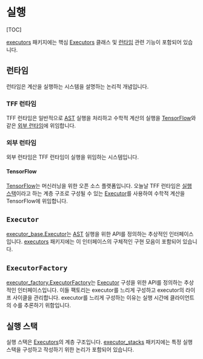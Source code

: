 # 실행

[TOC]

[executors](https://github.com/tensorflow/federated/blob/main/tensorflow_federated/python/core/impl/executors) 패키지에는 핵심 [Executors](#executor) 클래스 및 [런타임](#runtime) 관련 기능이 포함되어 있습니다.

## 런타임

런타임은 계산을 실행하는 시스템을 설명하는 논리적 개념입니다.

### TFF 런타임

TFF 런타임은 일반적으로 [AST](compilation.md#ast) 실행을 처리하고 수학적 계산의 실행을 [TensorFlow](#external-runtime)와 같은 [외부 런타임](#tensorflow)에 위임합니다.

### 외부 런타임

외부 런타임은 TFF 런타임이 실행을 위임하는 시스템입니다.

#### TensorFlow

[TensorFlow](https://www.tensorflow.org/)는 머신러닝을 위한 오픈 소스 플랫폼입니다. 오늘날 TFF 런타임은 [실행 스택](#execution-stack)이라고 하는 계층 구조로 구성될 수 있는 [Executor](#Executor)를 사용하여 수학적 계산을 TensorFlow에 위임합니다.

## `Executor`

[executor_base.Executor](https://github.com/tensorflow/federated/blob/main/tensorflow_federated/python/core/impl/executors/executor_base.py)는 [AST](compilation.md#ast) 실행을 위한 API를 정의하는 추상적인 인터페이스입니다. [executors](https://github.com/tensorflow/federated/blob/main/tensorflow_federated/python/core/impl/executors) 패키지에는 이 인터페이스의 구체적인 구현 모음이 포함되어 있습니다.

## `ExecutorFactory`

[executor_factory.ExecutorFactory](https://github.com/tensorflow/federated/blob/main/tensorflow_federated/python/core/impl/executors/executor_factory.py)는 [Executor](#executor) 구성을 위한 API를 정의하는 추상적인 인터페이스입니다. 이들 팩토리는 executor를 느리게 구성하고 executor의 라이프 사이클을 관리합니다. executor를 느리게 구성하는 이유는 실행 시간에 클라이언트의 수를 추론하기 위함입니다.

## 실행 스택

실행 스택은 [Executors](#executor)의 계층 구조입니다. [executor_stacks](https://github.com/tensorflow/federated/blob/main/tensorflow_federated/python/core/impl/executor_stacks) 패키지에는 특정 실행 스택을 구성하고 작성하기 위한 논리가 포함되어 있습니다.
